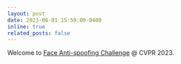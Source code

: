 ```yaml
---
layout: post
date: 2023-06-01 15:59:00-0400
inline: true
related_posts: false
---
```

Welcome to [Face Anti-spoofing Challenge](https://sites.google.com/view/face-anti-spoofing-challenge/welcome/challengecvpr2023) @ CVPR 2023.
